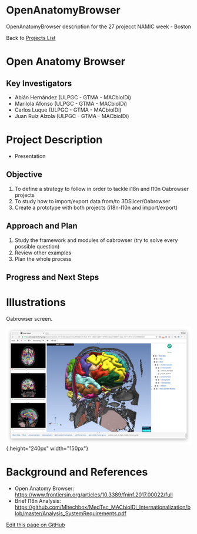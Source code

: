 # OpenAnatomyBrowser
OpenAnatomyBrowser description for the 27 projecct NAMIC week - Boston

Back to [Projects List](../../README.md#ProjectsList)

# Open Anatomy Browser
## Key Investigators

- Abián Hernández (ULPGC - GTMA - MACbioIDi)
- Marilola Afonso (ULPGC - GTMA - MACbioIDi)
- Carlos Luque (ULPGC - GTMA - MACbioIDi)
- Juan Ruiz Alzola (ULPGC - GTMA - MACbioIDi)

# Project Description

- Presentation

## Objective

1. To define a strategy to follow in order to tackle i18n and l10n Oabrowser projects
1. To study how to import/export data from/to 3DSlicer/Oabrowser
1. Create a prototype with both projects (i18n-l10n and import/export)

## Approach and Plan

1. Study the framework and modules of oabrowser (try to solve every possible question)
1. Review other examples
1. Plan the whole process

## Progress and Next Steps

<!--Describe progress and next steps in a few bullet points as you are making progress.-->

# Illustrations

<!--Add pictures and links to videos that demonstrate what has been accomplished.-->
Oabrowser screen.

![Oabrowser screen.](https://raw.githubusercontent.com/MarilolaMACbioIDi/OpenAnatomyBrowser/master/oabrowser.jpg){:height="240px" width="150px"}

# Background and References

<!--Use this space for information that may help people better understand your project, like links to papers, source code, or data.-->

+ Open Anatomy Browser: https://www.frontiersin.org/articles/10.3389/fninf.2017.00022/full
+ Brief I18n Analysis: https://github.com/Mltechbox/MedTec_MACbioIDi_Internationalization/blob/master/Analysis_SystemRequirements.pdf

<!--Link for editing page when displayed in GitHub pages-->
<a href="https://github.com/NA-MIC/ProjectWeek/edit/master/PW27_2018_Boston/Projects/OpenAnatomyBrowser.md">Edit this page on GitHub</a>

